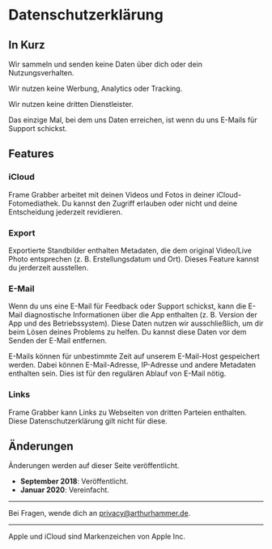 # Datenschutzerklärung

## In Kurz

Wir sammeln und senden keine Daten über dich oder dein Nutzungsverhalten.

Wir nutzen keine Werbung, Analytics oder Tracking.

Wir nutzen keine dritten Dienstleister.

Das einzige Mal, bei dem uns Daten erreichen, ist wenn du uns E-Mails für Support schickst.

## Features

### iCloud

Frame Grabber arbeitet mit deinen Videos und Fotos in deiner iCloud-Fotomediathek. Du kannst den Zugriff erlauben oder nicht und deine Entscheidung jederzeit revidieren.

### Export

Exportierte Standbilder enthalten Metadaten, die dem original Video/Live Photo entsprechen (z. B. Erstellungsdatum und Ort). Dieses Feature kannst du jerderzeit ausstellen.

### E-Mail

Wenn du uns eine E-Mail für Feedback oder Support schickst, kann die E-Mail diagnostische Informationen über die App enthalten (z. B. Version der App und des Betriebssystem). Diese Daten nutzen wir ausschließlich, um dir beim Lösen deines Problems zu helfen. Du kannst diese Daten vor dem Senden der E-Mail entfernen.

E-Mails können für unbestimmte Zeit auf unserem E-Mail-Host gespeichert werden. Dabei können E-Mail-Adresse, IP-Adresse und andere Metadaten enthalten sein. Dies ist für den regulären Ablauf von E-Mail nötig.

### Links

Frame Grabber kann Links zu Webseiten von dritten Parteien enthalten. Diese Datenschutzerklärung gilt nicht für diese.

## Änderungen

Änderungen werden auf dieser Seite veröffentlicht.

- **September 2018**: Veröffentlicht.
- **Januar 2020**: Vereinfacht.

---

Bei Fragen, wende dich an [privacy@arthurhammer.de](mailto:privacy@arthurhammer.de).

---

Apple und iCloud sind Markenzeichen von Apple Inc.

